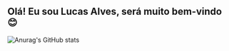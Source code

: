 ## Olá! Eu sou Lucas Alves, será muito bem-vindo 😊
 
![Anurag's GitHub stats](https://github-readme-stats.vercel.app/api?username=AlvesAmbrosio&show_icons=true&theme=tokyonight)

<!--
**AlvesAmbrosio/AlvesAmbrosio** is a ✨ _special_ ✨ repository because its `README.md` (this file) appears on your GitHub profile.

Here are some ideas to get you started:

- 🔭 I’m currently working on ...
- 🌱 I’m currently learning ...
- 👯 I’m looking to collaborate on ...
- 🤔 I’m looking for help with ...
- 💬 Ask me about ...
- 📫 How to reach me: ...
- 😄 Pronouns: ...
- ⚡ Fun fact: ...
